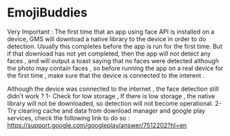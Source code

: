 # EmojiBuddies

Very Important :
The first time that an app using face API is installed on a device, GMS will download a native library to 
the device in order to do detection.  Usually this completes before the app is run for the first time.
But if that download has not yet completed, then the app will not detect any faces , and will output a toast
saying that no faces were detected although the photo may contain faces , so before running the app on a real
device for the first time , make sure that the device is connected to the interent .

Although the device was connected to the internet , the face detection still didn't work ?
1- Check for low storage , If there is low storage , the native library will not be downloaded,
so detection will not become operational.
2- Try clearing cache and data from download manager and google play services, check the following link to do so :
https://support.google.com/googleplay/answer/7512202?hl=en
